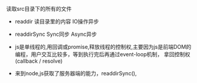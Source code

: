 读取src目录下的所有的文件

- readdir
    读目录里的内容  IO操作异步
- readdirSync  Sync同步  Async异步

- js是单线程的,用回调或promise,释放线程的控制权,主要因为js是前端DOM的编程，用户交互比较多，等到执行完后再通过event-loop机制，
    拿回控制权(callback / resolve)

- 来到node,js获取了服务器端的能力，readdirSync(),